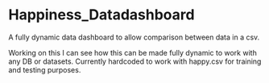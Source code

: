 # Happiness_Datadashboard
A fully dynamic data dashboard to allow comparison between data in a csv.

Working on this I can see how this can be made fully dynamic to work with any DB or datasets. Currently hardcoded to work with happy.csv for training and testing purposes.
